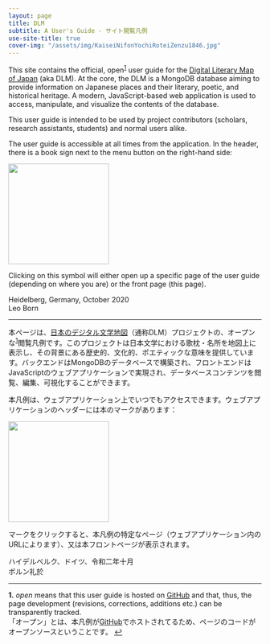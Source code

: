 ```yaml
---
layout: page
title: DLM
subtitle: A User's Guide - サイト閲覧凡例
use-site-title: true
cover-img: "/assets/img/KaiseiNifonYochiRoteiZenzu1846.jpg"
---
```


This site contains the official, open<sup id="a1">[1](#f1)</sup> user guide for the [Digital Literary Map of Japan](https://literarymaps.nijl.ac.jp) (aka DLM). At the core, the DLM is a MongoDB database aiming to provide information on Japanese places and their literary, poetic, and historical heritage. A modern, JavaScript-based web application is used to access, manipulate, and visualize the contents of the database. 

This user guide is intended to be used by project contributors (scholars, research assistants, students) and normal users alike.

The user guide is accessible at all times from the application. In the header, there is a book sign next to the menu button on the right-hand side:

<p class="text-center">
<img width="200px" src="https://digital-literary-maps.github.io/assets/img/user-guide-btn.png">
</p>

Clicking on this symbol will either open up a specific page of the user guide (depending on where you are) or the front page (this page).

Heidelberg, Germany, October 2020<br>
Leo Born 

---

本ページは、[日本のデジタル文学地図](https://literarymaps.nijl.ac.jp)（通称DLM）プロジェクトの、オープンな<sup id="a1">[1](#f1)</sup>閲覧凡例です。このプロジェクトは日本文学における歌枕・名所を地図上に表示し、その背景にある歴史的、文化的、ポエティックな意味を提供しています。バックエンドはMongoDBのデータベースで構築され、フロントエンドはJavaScriptのウェブアプリケーションで実現され、データベースコンテンツを閲覧、編集、可視化することができます。

本凡例は、ウェブアプリケーション上でいつでもアクセスできます。ウェブアプリケーションのヘッダーには本のマークがあります：

<p class="text-center">
<img width="200px" src="https://digital-literary-maps.github.io/assets/img/user-guide-btn.png">
</p>

マークをクリックすると、本凡例の特定なページ（ウェブアプリケーション内のURLによります）、又は本フロントページが表示されます。

ハイデルベルク、ドイツ、令和二年十月<br>
ボルン礼於

---

<b id="f1">1.</b> _open_ means that this user guide is hosted on [GitHub](https://github.com/digital-literary-maps/digital-literary-maps.github.io) and that, thus, the page development (revisions, corrections, additions etc.) can be transparently tracked. <br>「オープン」とは、本凡例が[GitHub](https://github.com/digital-literary-maps/digital-literary-maps.github.io)でホストされてるため、ページのコードがオープンソースということです。 [↩](#a1)
